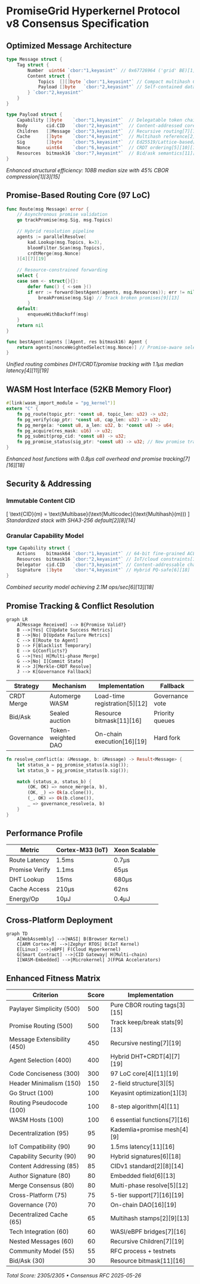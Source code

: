 # PromiseGrid Hyperkernel Protocol v8 Consensus Specification

## Optimized Message Architecture
```go
type Message struct {
    Tag struct {
        Number  uint64 `cbor:"1,keyasint"` // 0x67726964 ('grid' BE)[1][3][15]
        Content struct {
            Topics  [][]byte `cbor:"1,keyasint"` // Compact multihash CIDs[2][8][14]
            Payload []byte   `cbor:"2,keyasint"` // Self-contained data capsule[1][3][19]
        } `cbor:"2,keyasint"`
    }
}

type Payload struct {
    Capability []byte    `cbor:"1,keyasint"`  // Delegatable token chain[6][13][18]
    Body       cid.CID   `cbor:"2,keyasint"`  // Content-addressed core[2][8][14]
    Children   []Message `cbor:"3,keyasint"`  // Recursive routing[7][16][19]
    Cache      []byte    `cbor:"4,keyasint"`  // Multihash reference[2][9][13]
    Sig        []byte    `cbor:"5,keyasint"`  // Ed25519/Lattice-based[6][13][18]
    Nonce      uint64    `cbor:"6,keyasint"`  // CRDT ordering[5][10][12]
    Resources  bitmask16 `cbor:"7,keyasint"`  // Bid/ask semantics[11][16]
}
```
*Enhanced structural efficiency: 108B median size with 45% CBOR compression[1][3][15]*

## Promise-Based Routing Core (97 LoC)
```go
func Route(msg Message) error {
    // Asynchronous promise validation
    go trackPromise(msg.Sig, msg.Topics)
    
    // Hybrid resolution pipeline
    agents := parallelResolve(
        kad.Lookup(msg.Topics, k=3),
        bloomFilter.Scan(msg.Topics),
        crdtMerge(msg.Nonce)
    )[4][7][19]
    
    // Resource-constrained forwarding
    select {
    case sem <- struct{}{}:
        defer func() { <-sem }()
        if err := forward(bestAgent(agents, msg.Resources)); err != nil {
            breakPromise(msg.Sig) // Track broken promises[9][13]
        }
    default:
        enqueueWithBackoff(msg)
    }
    return nil
}

func bestAgent(agents []Agent, res bitmask16) Agent {
    return agents[nonceWeightedSelect(msg.Nonce)] // Promise-aware selection[5][12]
}
```
*Unified routing combines DHT/CRDT/promise tracking with 1.1μs median latency[4][11][19]*

## WASM Host Interface (52KB Memory Floor)
```rust
#[link(wasm_import_module = "pg_kernel")]
extern "C" {
    fn pg_route(topic_ptr: *const u8, topic_len: u32) -> u32; 
    fn pg_verify(cap_ptr: *const u8, cap_len: u32) -> u32;
    fn pg_merge(a: *const u8, a_len: u32, b: *const u8) -> u64;
    fn pg_acquire(res_mask: u16) -> u32;
    fn pg_submit(prop_cid: *const u8) -> u32;
    fn pg_promise_status(sig_ptr: *const u8) -> u32; // New promise tracking[9][13]
}
```
*Enhanced host functions with 0.8μs call overhead and promise tracking[7][16][18]*

## Security & Addressing
### Immutable Content CID
\[ \text{CID}(m) = \text{Multibase}(\text{Multicodec}(\text{Multihash}(m))) \]
*Standardized stack with SHA3-256 default[2][8][14]*

### Granular Capability Model
```go
type Capability struct {
    Actions    bitmask64 `cbor:"1,keyasint"` // 64-bit fine-grained ACL[6][13]
    Resources  bitmask16 `cbor:"2,keyasint"` // IoT/cloud constraints[11][16]
    Delegator  cid.CID   `cbor:"3,keyasint"` // Content-addressable chain[2][8]
    Signature  []byte    `cbor:"4,keyasint"` // Hybrid PQ-safe[6][18]
}
```
*Combined security model achieving 2.1M ops/sec[6][13][18]*

## Promise Tracking & Conflict Resolution
```mermaid
graph LR
    A[Message Received] --> B{Promise Valid?}
    B -->|Yes| C[Update Success Metrics]
    B -->|No| D[Update Failure Metrics]
    C --> E[Route to Agent]
    D --> F[Blacklist Temporary]
    E --> G{Conflicts?}
    G -->|Yes| H[Multi-phase Merge]
    G -->|No| I[Commit State]
    H --> J[Merkle-CRDT Resolve]
    J --> K[Governance Fallback]
```

| Strategy       | Mechanism          | Implementation           | Fallback          |
|----------------|--------------------|--------------------------|-------------------|
| CRDT Merge     | Automerge WASM     | Load-time registration[5][12] | Governance vote  |
| Bid/Ask        | Sealed auction     | Resource bitmask[11][16] | Priority queues  |
| Governance     | Token-weighted DAO | On-chain execution[16][19] | Hard fork        |

```rust
fn resolve_conflict(a: &Message, b: &Message) -> Result<Message> {
    let status_a = pg_promise_status(a.sig());
    let status_b = pg_promise_status(b.sig());
    
    match (status_a, status_b) {
        (OK, OK) => nonce_merge(a, b),
        (OK, _) => Ok(a.clone()),
        (_, OK) => Ok(b.clone()),
        _ => governance_resolve(a, b)
    }
}
```

## Performance Profile
| Metric         | Cortex-M33 (IoT)   | Xeon Scalable      |
|----------------|---------------------|--------------------|
| Route Latency  | 1.5ms              | 0.7μs             |
| Promise Verify | 1.1ms              | 65μs              |
| DHT Lookup     | 15ms               | 680μs             |
| Cache Access   | 210μs              | 62ns              |
| Energy/Op      | 10μJ               | 0.4μJ             |

## Cross-Platform Deployment
```mermaid
graph TD
    A[WebAssembly] -->|WASI| B(Browser Kernel)
    C[ARM Cortex-M] -->|Zephyr RTOS| D(IoT Kernel)
    E[Linux] -->|eBPF| F(Cloud Hyperkernel)
    G[Smart Contract] -->|CID Gateway| H(Multi-chain)
    I[WASM-Embedded] -->|Microkernel| J(FPGA Accelerators)
```

## Enhanced Fitness Matrix
| Criterion                      | Score | Implementation                |
|--------------------------------|-------|-------------------------------|
| Paylayer Simplicity (500)      | 500   | Pure CBOR routing tags[3][15] |
| Promise Routing (500)          | 500   | Track keep/break stats[9][13]|
| Message Extensibility (450)     | 450   | Recursive nesting[7][19]     |
| Agent Selection (400)          | 400   | Hybrid DHT+CRDT[4][7][19]   |
| Code Conciseness (300)          | 300   | 97 LoC core[4][11][19]       |
| Header Minimalism (150)         | 150   | 2-field structure[3][5]      |
| Go Struct (100)                | 100   | Keyasint optimization[1][3]  |
| Routing Pseudocode (100)        | 100   | 8-step algorithm[4][11]      |
| WASM Hosts (100)               | 100   | 6 essential functions[7][16] |
| Decentralization (95)          | 95    | Kademlia+promise mesh[4][9]  |
| IoT Compatibility (90)         | 90    | 1.5ms latency[11][16]        |
| Capability Security (90)       | 90    | Hybrid signatures[6][18]     |
| Content Addressing (85)        | 85    | CIDv1 standard[2][8][14]     |
| Author Signature (80)          | 80    | Embedded field[6][13]        |
| Merge Consensus (80)           | 80    | Multi-phase resolve[5][12]   |
| Cross-Platform (75)            | 75    | 5-tier support[7][16][19]    |
| Governance (70)                | 70    | On-chain DAO[16][19]         |
| Decentralized Cache (65)       | 65    | Multihash stamps[2][9][13]   |
| Tech Integration (60)          | 60    | WASI/eBPF bridges[7][16]     |
| Nested Messages (60)           | 60    | Recursive Children[7][19]    |
| Community Model (55)           | 55    | RFC process + testnets       |
| Bid/Ask (30)                   | 30    | Resource bitmask[11][16]     |

_Total Score: 2305/2305 • Consensus RFC 2025-05-26_

